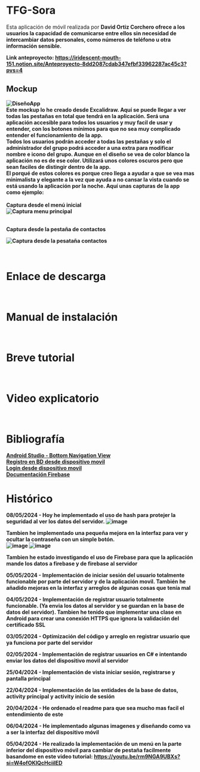 # TFG-Sora
Esta aplicación de móvil realizada por <b>David Ortiz Corchero<b> ofrece a los usuarios la capacidad de comunicarse entre ellos sin necesidad de intercambiar datos personales, 
como números de teléfono u otra información sensible.

Link anteproyecto: https://iridescent-mouth-151.notion.site/Anteproyecto-8dd2087cdab347efbf33962287ac45c3?pvs=4
<br>

<h2>Mockup</h2>

![DiseñoApp](https://github.com/DavidOrtizz/TFG-Sora/assets/116579416/e8ae6ef7-7858-4e31-b624-cc291a6dbc08) <br>
Este mockup lo he creado desde Excalidraw. Aquí se puede llegar a ver todas las pestañas en total que tendrá en la aplicación.
Será una aplicación accesible para todos los usuarios y muy facil de usar y entender, con los botones mínimos para 
que no sea muy complicado entender el funcionamiento de la app. <br>
Todos los usuarios podrán acceder a todas las pestañas y solo el administrador del grupo podrá acceder a una extra para modificar nombre e icono del grupo.
Aunque en el diseño se vea de color blanco la aplicación no es de ese color. Utilizará unos colores oscuros pero que sean faciles de 
distingir dentro de la app. <br>
El porqué de estos colores es porque creo llega a ayudar a que se vea mas minimalista y elegante a la vez que ayuda a no cansar la vista 
cuando se está usando la aplicación por la noche.
Aquí unas capturas de la app como ejemplo: <br>
<br>
<b>Captura desde el menú inicial</b> <br>
![Captura menu principal](https://github.com/DavidOrtizz/TFG-Sora/assets/116579416/f94d8e03-8391-4a41-b5d3-d9383edfcd2b) <br>

<br>
<b>Captura desde la pestaña de contactos</b> <br>

![Captura desde la pesataña contactos](https://github.com/DavidOrtizz/TFG-Sora/assets/116579416/27aa19e8-c2f4-42ef-b576-7aaa4973002d) <br>


<br>

# Enlace  de descarga

<br>

# Manual de instalación

<br>

# Breve tutorial

<br>

# Video explicatorio

<br>

# Bibliografía
[Android Studio - Bottom Navigation View](https://youtu.be/rm9NGA9UBXs?si=w4DWKEcbEMt41E__) <br>
[Registro en BD desde dispositivo movil](https://youtu.be/-usS3_-zWVg?si=995YbpdDemjoEQG8) <br>
[Login desde dispositivo movil](https://youtu.be/-usS3_-zWVg?si=ftlteZrN1zD8Lrul) <br>
[Documentación Firebase](https://firebase.google.com/docs?hl=es) <br>

# Histórico

08/05/2024 - Hoy he implementado el uso de hash para protejer la seguridad al ver los datos del servidor.
![image](https://github.com/DavidOrtizz/TFG-Sora/assets/116579416/d4a85989-20b1-425f-af0c-749b8ddfe496)

Tambien he implementado una pequeña mejora en la interfaz para ver y ocultar la contraseña con un simple botón. <br>
![image](https://github.com/DavidOrtizz/TFG-Sora/assets/116579416/38d6e888-2500-479b-89c8-d37049b5ce89)
![image](https://github.com/DavidOrtizz/TFG-Sora/assets/116579416/265a2af0-c6cf-4783-92b6-b12f1c7934ea)

Tambien he estado investigando el uso de Firebase para que la aplicación mande los datos a firebase y de firebase al servidor

05/05/2024 - Implementación de iniciar sesión del usuario totalmente funcionable por parte del servidor y de la aplicación movil.
También he añadido mejoras en la interfaz y arreglos de algunas cosas que tenía mal

04/05/2024 - Implementación de registrar usuario totalmente funcionable. (Ya envia los datos al servidor y se guardan en la base de datos del servidor).
Tambien he tenido que implementar una clase en Android para crear una conexión HTTPS que ignora la validación del certificado SSL

03/05/2024 - Optimización del código y arreglo en registrar usuario que ya funciona por parte del servidor

02/05/2024 - Implementación de registrar usuarios en C# e intentando enviar los datos del dispositivo movil al servidor

25/04/2024 - Implementación de vista iniciar sesión, registrarse y pantalla principal

22/04/2024 - Implementación de las entidades de la base de datos, activity principal y activity inicio de sesión

20/04/2024 - He ordenado el readme para que sea mucho mas facil el entendimiento de este

06/04/2024 - He implementado algunas imagenes y diseñando como va a ser la interfaz del dispositivo móvil

05/04/2024 - He realizado la implementación de un menú en la parte inferior del dispositivo móvil para cambiar de pestaña 
facilmente basandome en este video tutorial: https://youtu.be/rm9NGA9UBXs?si=W4ofOKlQcHciilED 
